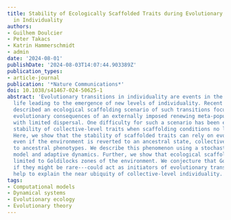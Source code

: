 ```yaml
---
title: Stability of Ecologically Scaffolded Traits during Evolutionary Transitions
  in Individuality
authors:
- Guilhem Doulcier
- Peter Takacs
- Katrin Hammerschmidt
- admin
date: '2024-08-01'
publishDate: '2024-08-03T14:07:44.903389Z'
publication_types:
- article-journal
publication: '*Nature Communications*'
doi: 10.1038/s41467-024-50625-1
abstract: 'Evolutionary transitions in individuality are events in the history of
  life leading to the emergence of new levels of individuality. Recent studies have
  described an ecological scaffolding scenario of such transitions focused on the
  evolutionary consequences of an externally imposed renewing meta-population structure
  with limited dispersal. One difficulty for such a scenario has been explaining the
  stability of collective-level traits when scaffolding conditions no longer apply.
  Here, we show that the stability of scaffolded traits can rely on evolutionary hysteresis:
  even if the environment is reverted to an ancestral state, collectives do not return
  to ancestral phenotypes. We describe this phenomenon using a stochastic meta-population
  model and adaptive dynamics. Further, we show that ecological scaffolding may be
  limited to Goldilocks zones of the environment. We conjecture that Goldilocks zones---even
  if they might be rare---could act as initiators of evolutionary transitions and
  help to explain the near ubiquity of collective-level individuality.'
tags:
- Computational models
- Dynamical systems
- Evolutionary ecology
- Evolutionary theory
---
```

